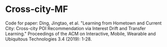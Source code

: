 # Cross-city-MF
Code for paper:  Ding, Jingtao, et al. "Learning from Hometown and Current City: Cross-city POI Recommendation via Interest Drift and Transfer Learning." Proceedings of the ACM on Interactive, Mobile, Wearable and Ubiquitous Technologies 3.4 (2019): 1-28.
